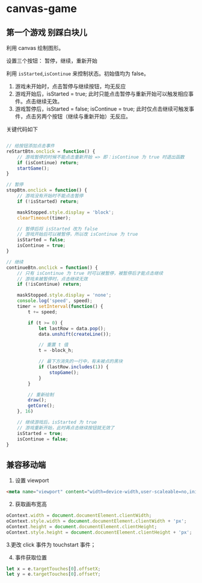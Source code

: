 # canvas-game

## 第一个游戏 别踩白块儿

利用 canvas 绘制图形。

设置三个按钮： 暂停，继续，重新开始

利用 `isStarted`,`isContinue` 来控制状态。初始值均为 false。

1. 游戏未开始时，点击暂停与继续按钮，均无反应
2. 游戏开始后，isStarted = true; 此时只能点击暂停与重新开始可以触发相应事件。点击继续无效。
3. 游戏暂停后，isStarted = false; isContinue = true; 此时仅点击继续可触发事件，点击另两个按钮（继续与重新开始）无反应。

关键代码如下

```js

// 给按钮添加点击事件
reStartBtn.onclick = function() {
	// 游戏暂停的时候不能点击重新开始 => 即：isContinue 为 true 时退出函数
	if (isContinue) return;
	startGame();
}

// 暂停
stopBtn.onclick = function() {
	// 游戏没有开始时不能点击暂停
	if (!isStarted) return;

	maskStopped.style.display = 'block';
	clearTimeout(timer);

	// 暂停后将 isStarted 改为 false
	// 游戏开始后可以被暂停，所以改 isContinue 为 true
	isStarted = false;
	isContinue = true;
}

// 继续
continueBtn.onclick = function() {
	// 只有 isContinue 为 true 时可以被暂停，被暂停后才能点击继续
	// 游戏未被暂停时，点击继续无效
	if (!isContinue) return;

	maskStopped.style.display = 'none';
	console.log('speed', speed);
	timer = setInterval(function() {
		t += speed;

		if (t >= 0) {
			let lastRow = data.pop();
			data.unshift(createLine());

			// 重置 t 值
			t = -block_h;

			// 最下方消失的一行中，有未被点的黑块
			if (lastRow.includes(1)) {
				stopGame();
			}
		}

		// 重新绘制
		draw();
		getCore();
	}, 16)

	// 继续游戏后，isStarted 为 true
	// 游戏重新开始，此时再点击继续按钮就无效了
	isStarted = true;
	isContinue = false;
}
```

## 兼容移动端
1. 设置 viewport

```html
<meta name="viewport" content="width=device-width,user-scaleable=no,initial-scale=1">
```

2. 获取画布宽高
```js
oContext.width = document.documentElement.clientWidth;
oContext.style.width = document.documentElement.clientWidth + 'px';
oContext.height = document.documentElement.clientHeight;
oContext.style.height = document.documentElement.clientHeight + 'px';

```

3.更改 click 事件为 touchstart 事件；

4. 事件获取位置
```js
let x = e.targetTouches[0].offsetX;
let y = e.targetTouches[0].offsetY;
```





